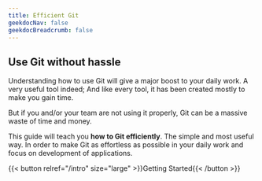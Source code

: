 ```yaml
---
title: Efficient Git
geekdocNav: false
geekdocBreadcrumb: false
---
```


## Use Git without hassle

Understanding how to use Git will give a major boost to your daily work. A very useful tool indeed; And like every tool, it has been created mostly to make you gain time.

But if you and/or your team are not using it properly, Git can be a massive waste of time and money.

This guide will teach you **how to Git efficiently**. The simple and most useful way.
In order to make Git as effortless as possible in your daily work and focus on development of applications.

{{< button relref="/intro" size="large" >}}Getting Started{{< /button >}}

